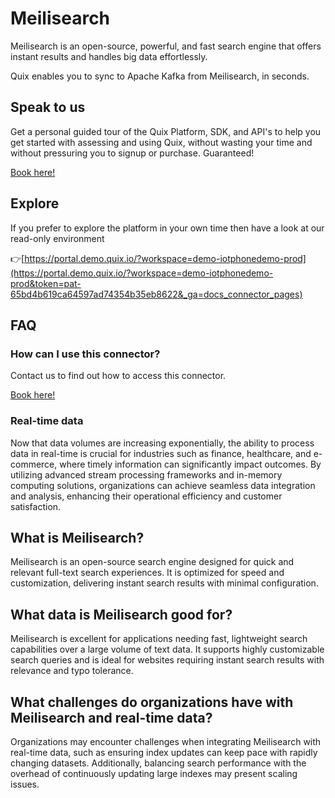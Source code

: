 <!-- START MARKDOWN -->
<!--[tech-name]-->
# Meilisearch

<!--[blurb-about-tech]-->
Meilisearch is an open-source, powerful, and fast search engine that offers instant results and handles big data effortlessly.

Quix enables you to sync to Apache Kafka <span id="to_or_from">from</span> <span id="techname">Meilisearch</span>, in seconds.

## Speak to us

Get a personal guided tour of the Quix Platform, SDK, and API's to help you get started with assessing and using Quix, without wasting your time and without pressuring you to signup or purchase. Guaranteed!

[Book here!](https://quix.io/book-a-demo)

## Explore

If you prefer to explore the platform in your own time then have a look at our read-only environment

👉[https://portal.demo.quix.io/?workspace=demo-iotphonedemo-prod](https://portal.demo.quix.io/?workspace=demo-iotphonedemo-prod&token=pat-65bd4b619ca64597ad74354b35eb8622&_ga=docs_connector_pages)

## FAQ 

### How can I use this connector?

Contact us to find out how to access this connector.

[Book here!](https://quix.io/book-a-demo)

### Real-time data

Now that data volumes are increasing exponentially, the ability to process data in real-time is crucial for industries such as finance, healthcare, and e-commerce, where timely information can significantly impact outcomes. By utilizing advanced stream processing frameworks and in-memory computing solutions, organizations can achieve seamless data integration and analysis, enhancing their operational efficiency and customer satisfaction.

## What is <span id="techname">Meilisearch</span>?

<!--[tech-seo-text]-->
Meilisearch is an open-source search engine designed for quick and relevant full-text search experiences. It is optimized for speed and customization, delivering instant search results with minimal configuration.

## What data is <span id="techname">Meilisearch</span> good for?

<!--[tech-data-seo-text]-->
Meilisearch is excellent for applications needing fast, lightweight search capabilities over a large volume of text data. It supports highly customizable search queries and is ideal for websites requiring instant search results with relevance and typo tolerance.

## What challenges do organizations have with <span id="techname">Meilisearch</span> and real-time data?

<!--[tech-challenges-seo-text]-->
Organizations may encounter challenges when integrating Meilisearch with real-time data, such as ensuring index updates can keep pace with rapidly changing datasets. Additionally, balancing search performance with the overhead of continuously updating large indexes may present scaling issues.
<!-- END MARKDOWN -->